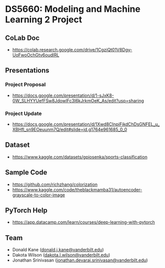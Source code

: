# DS5660: Modeling and Machine Learning 2 Project

## CoLab Doc

- https://colab.research.google.com/drive/1CgziQt01V8Dgy-UoFwoOchGtv6oudlRL

## Presentations
### Project Proposal
- https://docs.google.com/presentation/d/1-sJxK8-0W_SLHYYUefFSw8JdowlFc3I6kJrkmOeK_As/edit?usp=sharing
### Project Update
- https://docs.google.com/presentation/d/1Xwd8CInpiFikdChDsGNFEL_u_XBHfl_sn9EOeuunm7Q/edit#slide=id.g1764e961685_0_0

## Dataset
- https://www.kaggle.com/datasets/gpiosenka/sports-classification

## Sample Code
- https://github.com/richzhang/colorization
- https://www.kaggle.com/code/theblackmamba31/autoencoder-grayscale-to-color-image

## PyTorch Help
- https://app.datacamp.com/learn/courses/deep-learning-with-pytorch

## Team
- Donald Kane (donald.j.kane@vanderbilt.edu)
- Dakota Wilson (dakota.l.wilson@vanderbilt.edu)
- Jonathan Srinivasan (jonathan.devaraj.srinivasan@vanderbilt.edu)

